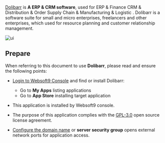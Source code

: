 [Dolibarr](https://www.dolibarr.org/) is **A  ERP & CRM software**, used for ERP & Finance CRM & Distribution & Order Supply Chain & Manufacturing & Logistic . Dolibarr is a software suite for small and micro enterprises, freelancers and other enterprises, which used for resource planning and customer relationship management. 


![ui](http://libs.websoft9.com/Websoft9/DocsPicture/en/dolibarr/dolibarr-gui-websoft9.png)


## Prepare

When referring to this document to use **Dolibarr**, please read and ensure the following points:

- [Login to Websoft9 Console](./login-console) and find or install Dolibarr:
  - Go to **My Apps** listing applications 
  - Go to **App Store** installing target application

- This application is installed by Websoft9 console.


- The purpose of this application complies with the [GPL-3.0](https://opensource.org/licenses/GPL-3.0) open source license agreement.


- [Configure the domain name](./domain-set) or **server security group** opens external network ports for application access.